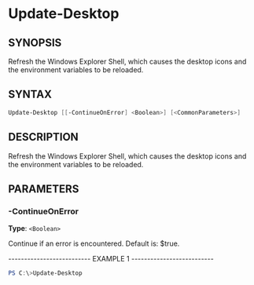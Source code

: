 Update-Desktop
==============

SYNOPSIS
--------

Refresh the Windows Explorer Shell, which causes the desktop icons and
the environment variables to be reloaded.

SYNTAX
------

```powershell
Update-Desktop [[-ContinueOnError] <Boolean>] [<CommonParameters>]
```

DESCRIPTION
-----------

Refresh the Windows Explorer Shell, which causes the desktop icons and
the environment variables to be reloaded.

PARAMETERS
----------

### -ContinueOnError

**Type**: `<Boolean>`

Continue if an error is encountered. Default is: $true.

-------------------------- EXAMPLE 1 --------------------------

```powershell
PS C:\>Update-Desktop
```
